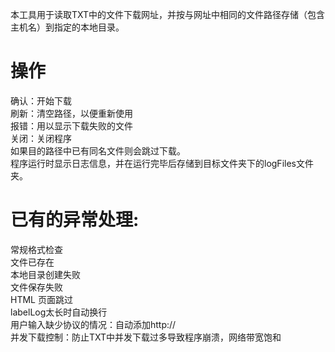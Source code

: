 本工具用于读取TXT中的文件下载网址，并按与网址中相同的文件路径存储（包含主机名）到指定的本地目录。   

# 操作
确认：开始下载   
刷新：清空路径，以便重新使用   
报错：用以显示下载失败的文件  
关闭：关闭程序  
如果目的路径中已有同名文件则会跳过下载。  
程序运行时显示日志信息，并在运行完毕后存储到目标文件夹下的logFiles文件夹。  

# 已有的异常处理:  
常规格式检查  
文件已存在  
本地目录创建失败  
文件保存失败  
HTML 页面跳过  
labelLog太长时自动换行  
用户输入缺少协议的情况：自动添加http://  
并发下载控制：防止TXT中并发下载过多导致程序崩溃，网络带宽饱和  
  
